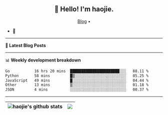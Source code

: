 <h2 align="center">👋 Hello! I'm haojie.</h2>
<p align="center">
  <a href="https://aoyouer.com">Blog</a> •
</p>


- 🔭 


-------

**📝 Latest Blog Posts**


-------

📊 **Weekly development breakdown**
<!--START_SECTION:waka-->

```txt
Go           16 hrs 20 mins  ██████████████████████░░░   88.11 %
Python       58 mins         █▒░░░░░░░░░░░░░░░░░░░░░░░   05.25 %
JavaScript   49 mins         █░░░░░░░░░░░░░░░░░░░░░░░░   04.44 %
Other        13 mins         ▒░░░░░░░░░░░░░░░░░░░░░░░░   01.18 %
JSON         4 mins          ░░░░░░░░░░░░░░░░░░░░░░░░░   00.37 %
```

<!--END_SECTION:waka-->

-------



| <img align="center" src="https://github-readme-stats.vercel.app/api?username=haojie06&show_icons=true&theme=graywhite&show_icons=true&count_private=true&include_all_commits=true&hide_border=true" alt="haojie's github stats" /> | <img align="center" src="https://github-readme-stats.vercel.app/api/top-langs/?username=haojie06&layout=compact&theme=graywhite&hide_border=true&hide=css,html" /> |
| ------------- | ------------- |


